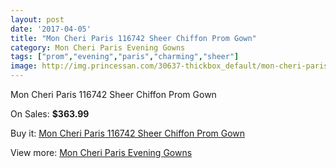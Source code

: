 ```yaml
---
layout: post
date: '2017-04-05'
title: "Mon Cheri Paris 116742 Sheer Chiffon Prom Gown"
category: Mon Cheri Paris Evening Gowns
tags: ["prom","evening","paris","charming","sheer"]
image: http://img.princessan.com/30637-thickbox_default/mon-cheri-paris-116742-sheer-chiffon-prom-gown.jpg
---
```

Mon Cheri Paris 116742 Sheer Chiffon Prom Gown

On Sales: **$363.99**
<a href="https://www.princessan.com/en/13901-mon-cheri-paris-116742-sheer-chiffon-prom-gown.html"><amp-img layout="responsive" width="600" height="600" src="//img.princessan.com/30637-thickbox_default/mon-cheri-paris-116742-sheer-chiffon-prom-gown.jpg" alt="Mon Cheri Paris 116742 Sheer Chiffon Prom Gown 0" /></a>
<a href="https://www.princessan.com/en/13901-mon-cheri-paris-116742-sheer-chiffon-prom-gown.html"><amp-img layout="responsive" width="600" height="600" src="//img.princessan.com/30640-thickbox_default/mon-cheri-paris-116742-sheer-chiffon-prom-gown.jpg" alt="Mon Cheri Paris 116742 Sheer Chiffon Prom Gown 1" /></a>
<a href="https://www.princessan.com/en/13901-mon-cheri-paris-116742-sheer-chiffon-prom-gown.html"><amp-img layout="responsive" width="600" height="600" src="//img.princessan.com/30639-thickbox_default/mon-cheri-paris-116742-sheer-chiffon-prom-gown.jpg" alt="Mon Cheri Paris 116742 Sheer Chiffon Prom Gown 2" /></a>
<a href="https://www.princessan.com/en/13901-mon-cheri-paris-116742-sheer-chiffon-prom-gown.html"><amp-img layout="responsive" width="600" height="600" src="//img.princessan.com/30638-thickbox_default/mon-cheri-paris-116742-sheer-chiffon-prom-gown.jpg" alt="Mon Cheri Paris 116742 Sheer Chiffon Prom Gown 3" /></a>

Buy it: [Mon Cheri Paris 116742 Sheer Chiffon Prom Gown](https://www.princessan.com/en/13901-mon-cheri-paris-116742-sheer-chiffon-prom-gown.html "Mon Cheri Paris 116742 Sheer Chiffon Prom Gown")

View more: [Mon Cheri Paris Evening Gowns](https://www.princessan.com/en/103- "Mon Cheri Paris Evening Gowns")